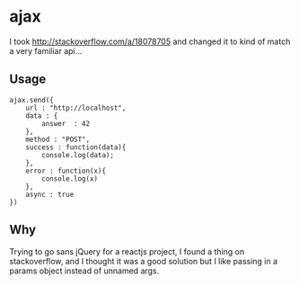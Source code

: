 # ajax
I took http://stackoverflow.com/a/18078705 and changed it to kind of match a very familiar api...

## Usage
```
ajax.send({
	url : "http://localhost",
	data : {
		answer	: 42
	},
	method : "POST",
	success : function(data){
		console.log(data);
	},
	error : function(x){
		console.log(x)
	},
	async : true
})
```

## Why
Trying to go sans jQuery for a reactjs project, I found a thing on stackoverflow, and I thought it was a good solution but I like passing in a params object instead of unnamed args.

